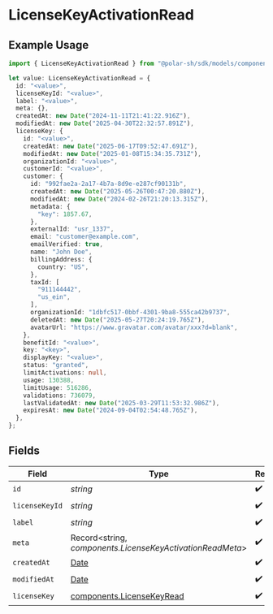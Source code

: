 # LicenseKeyActivationRead

## Example Usage

```typescript
import { LicenseKeyActivationRead } from "@polar-sh/sdk/models/components/licensekeyactivationread.js";

let value: LicenseKeyActivationRead = {
  id: "<value>",
  licenseKeyId: "<value>",
  label: "<value>",
  meta: {},
  createdAt: new Date("2024-11-11T21:41:22.916Z"),
  modifiedAt: new Date("2025-04-30T22:32:57.891Z"),
  licenseKey: {
    id: "<value>",
    createdAt: new Date("2025-06-17T09:52:47.691Z"),
    modifiedAt: new Date("2025-01-08T15:34:35.731Z"),
    organizationId: "<value>",
    customerId: "<value>",
    customer: {
      id: "992fae2a-2a17-4b7a-8d9e-e287cf90131b",
      createdAt: new Date("2025-05-26T00:47:20.880Z"),
      modifiedAt: new Date("2024-02-26T21:20:13.315Z"),
      metadata: {
        "key": 1857.67,
      },
      externalId: "usr_1337",
      email: "customer@example.com",
      emailVerified: true,
      name: "John Doe",
      billingAddress: {
        country: "US",
      },
      taxId: [
        "911144442",
        "us_ein",
      ],
      organizationId: "1dbfc517-0bbf-4301-9ba8-555ca42b9737",
      deletedAt: new Date("2025-05-27T20:24:19.765Z"),
      avatarUrl: "https://www.gravatar.com/avatar/xxx?d=blank",
    },
    benefitId: "<value>",
    key: "<key>",
    displayKey: "<value>",
    status: "granted",
    limitActivations: null,
    usage: 130388,
    limitUsage: 516286,
    validations: 736079,
    lastValidatedAt: new Date("2025-03-29T11:53:32.986Z"),
    expiresAt: new Date("2024-09-04T02:54:48.765Z"),
  },
};
```

## Fields

| Field                                                                                         | Type                                                                                          | Required                                                                                      | Description                                                                                   |
| --------------------------------------------------------------------------------------------- | --------------------------------------------------------------------------------------------- | --------------------------------------------------------------------------------------------- | --------------------------------------------------------------------------------------------- |
| `id`                                                                                          | *string*                                                                                      | :heavy_check_mark:                                                                            | N/A                                                                                           |
| `licenseKeyId`                                                                                | *string*                                                                                      | :heavy_check_mark:                                                                            | N/A                                                                                           |
| `label`                                                                                       | *string*                                                                                      | :heavy_check_mark:                                                                            | N/A                                                                                           |
| `meta`                                                                                        | Record<string, *components.LicenseKeyActivationReadMeta*>                                     | :heavy_check_mark:                                                                            | N/A                                                                                           |
| `createdAt`                                                                                   | [Date](https://developer.mozilla.org/en-US/docs/Web/JavaScript/Reference/Global_Objects/Date) | :heavy_check_mark:                                                                            | N/A                                                                                           |
| `modifiedAt`                                                                                  | [Date](https://developer.mozilla.org/en-US/docs/Web/JavaScript/Reference/Global_Objects/Date) | :heavy_check_mark:                                                                            | N/A                                                                                           |
| `licenseKey`                                                                                  | [components.LicenseKeyRead](../../models/components/licensekeyread.md)                        | :heavy_check_mark:                                                                            | N/A                                                                                           |